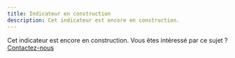```yaml
---
title: Indicateur en construction
description: Cet indicateur est encore en construction.
---
```


Cet indicateur est encore en construction. Vous êtes intéressé par ce sujet ? [Contactez-nous](/infos/participer)
